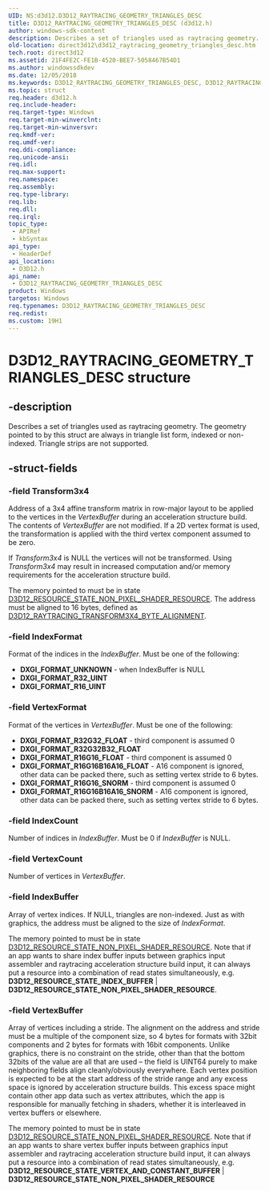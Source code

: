 ```yaml
---
UID: NS:d3d12.D3D12_RAYTRACING_GEOMETRY_TRIANGLES_DESC
title: D3D12_RAYTRACING_GEOMETRY_TRIANGLES_DESC (d3d12.h)
author: windows-sdk-content
description: Describes a set of triangles used as raytracing geometry. The geometry pointed to by this struct are always in triangle list form, indexed or non-indexed. Triangle strips are not supported.
old-location: direct3d12\d3d12_raytracing_geometry_triangles_desc.htm
tech.root: direct3d12
ms.assetid: 21F4FE2C-FE1B-4520-BEE7-5058467B54D1
ms.author: windowssdkdev
ms.date: 12/05/2018
ms.keywords: D3D12_RAYTRACING_GEOMETRY_TRIANGLES_DESC, D3D12_RAYTRACING_GEOMETRY_TRIANGLES_DESC structure, PD3D12_RAYTRACING_GEOMETRY_TRIANGLES_DESC, PD3D12_RAYTRACING_GEOMETRY_TRIANGLES_DESC structure pointer, d3d12/D3D12_RAYTRACING_GEOMETRY_TRIANGLES_DESC, d3d12/PD3D12_RAYTRACING_GEOMETRY_TRIANGLES_DESC, direct3d12.d3d12_raytracing_geometry_triangles_desc
ms.topic: struct
req.header: d3d12.h
req.include-header: 
req.target-type: Windows
req.target-min-winverclnt: 
req.target-min-winversvr: 
req.kmdf-ver: 
req.umdf-ver: 
req.ddi-compliance: 
req.unicode-ansi: 
req.idl: 
req.max-support: 
req.namespace: 
req.assembly: 
req.type-library: 
req.lib: 
req.dll: 
req.irql: 
topic_type:
 - APIRef
 - kbSyntax
api_type:
 - HeaderDef
api_location:
 - D3D12.h
api_name:
 - D3D12_RAYTRACING_GEOMETRY_TRIANGLES_DESC
product: Windows
targetos: Windows
req.typenames: D3D12_RAYTRACING_GEOMETRY_TRIANGLES_DESC
req.redist: 
ms.custom: 19H1
---
```


# D3D12_RAYTRACING_GEOMETRY_TRIANGLES_DESC structure


## -description


Describes a set of triangles used as raytracing geometry. The geometry pointed to by this struct are always in triangle list form, indexed or non-indexed. Triangle strips are not supported.


## -struct-fields




### -field Transform3x4

Address of a 3x4 affine transform matrix in row-major layout to be applied to the vertices in the <i>VertexBuffer</i> during an acceleration structure build.  The contents of <i>VertexBuffer</i> are not modified.  If a 2D vertex format is used, the transformation is applied with the third vertex component assumed to be zero. 

If <i>Transform3x4</i> is NULL the vertices will not be transformed. Using <i>Transform3x4</i> may result in increased computation and/or memory requirements for the acceleration structure build.


The memory pointed to must be in state <a href="https://docs.microsoft.com/windows/desktop/api/d3d12/ne-d3d12-d3d12_resource_states">D3D12_RESOURCE_STATE_NON_PIXEL_SHADER_RESOURCE</a>.  The address must be aligned to 16 bytes, defined as <a href="https://docs.microsoft.com/en-us/windows/desktop/direct3d12/constants">D3D12_RAYTRACING_TRANSFORM3X4_BYTE_ALIGNMENT</a>.


### -field IndexFormat

Format of the indices in the <i>IndexBuffer</i>.  Must be one of the following:

<ul>
<li><b>DXGI_FORMAT_UNKNOWN</b> - when IndexBuffer is NULL</li>
<li><b>DXGI_FORMAT_R32_UINT</b></li>
<li><b>DXGI_FORMAT_R16_UINT</b></li>
</ul>

### -field VertexFormat

Format of the vertices in <i>VertexBuffer</i>.  Must be one of the following:

<ul>
<li><b>DXGI_FORMAT_R32G32_FLOAT</b> - third component is assumed 0</li>
<li><b>DXGI_FORMAT_R32G32B32_FLOAT</b></li>
<li><b>DXGI_FORMAT_R16G16_FLOAT</b> - third component is assumed 0</li>
<li><b>DXGI_FORMAT_R16G16B16A16_FLOAT</b>  - A16 component is ignored, other data can be packed there, such as setting vertex stride to 6 bytes.</li>
<li><b>DXGI_FORMAT_R16G16_SNORM</b>  - third component is assumed 0</li>
<li><b>DXGI_FORMAT_R16G16B16A16_SNORM</b>   - A16 component is ignored, other data can be packed there, such as setting vertex stride to 6 bytes.</li>
</ul>

### -field IndexCount

Number of indices in <i>IndexBuffer</i>.  Must be 0 if <i>IndexBuffer</i> is NULL.


### -field VertexCount

Number of vertices in <i>VertexBuffer</i>.


### -field IndexBuffer

Array of vertex indices.  If NULL, triangles are non-indexed.  Just as with graphics, the address must be aligned to the size of <i>IndexFormat</i>.

The memory pointed to must be in state <a href="https://docs.microsoft.com/windows/desktop/api/d3d12/ne-d3d12-d3d12_resource_states">D3D12_RESOURCE_STATE_NON_PIXEL_SHADER_RESOURCE</a>.  Note that if an app wants to share index buffer inputs between graphics input assembler and raytracing acceleration structure build input, it can always put a resource into a combination of read states simultaneously, e.g. <b>D3D12_RESOURCE_STATE_INDEX_BUFFER</b> | <b>D3D12_RESOURCE_STATE_NON_PIXEL_SHADER_RESOURCE</b>.


### -field VertexBuffer

Array of vertices including a stride.  The alignment on the address and stride must be a multiple of the component size, so 4 bytes for formats with 32bit components and 2 bytes for formats with 16bit components.  Unlike graphics, there is no constraint on the stride, other than that the bottom 32bits of the value are all that are used – the field is UINT64 purely to make neighboring fields align cleanly/obviously everywhere.  Each vertex position is expected to be at the start address of the stride range and any excess space is ignored by acceleration structure builds.  This excess space might contain other app data such as vertex attributes, which the app is responsible for manually fetching in shaders, whether it is interleaved in vertex buffers or elsewhere.

The memory pointed to must be in state <a href="https://docs.microsoft.com/windows/desktop/api/d3d12/ne-d3d12-d3d12_resource_states">D3D12_RESOURCE_STATE_NON_PIXEL_SHADER_RESOURCE</a>.  Note that if an app wants to share vertex buffer inputs between graphics input assembler and raytracing acceleration structure build input, it can always put a resource into a combination of read states simultaneously, e.g. <b>D3D12_RESOURCE_STATE_VERTEX_AND_CONSTANT_BUFFER</b> | <b>D3D12_RESOURCE_STATE_NON_PIXEL_SHADER_RESOURCE</b>


